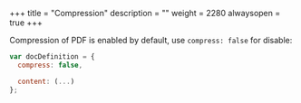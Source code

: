 +++
title = "Compression"
description = ""
weight = 2280
alwaysopen = true
+++

Compression of PDF is enabled by default, use `compress: false` for disable:

```js
var docDefinition = {
  compress: false,

  content: (...)
};
```
